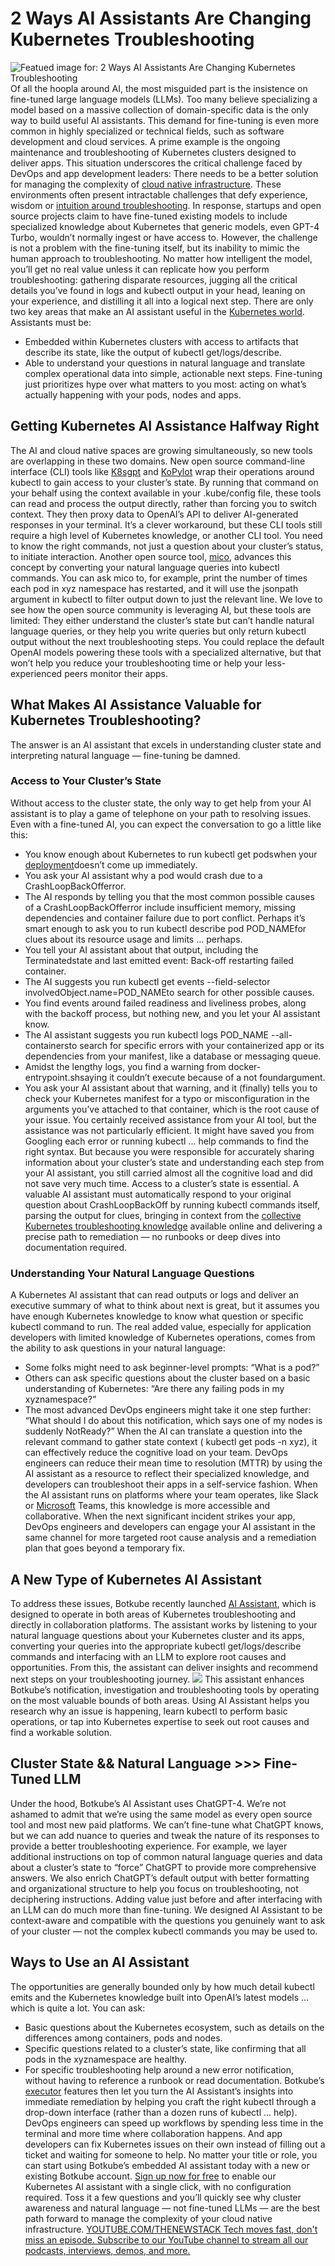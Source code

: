 # 2 Ways AI Assistants Are Changing Kubernetes Troubleshooting
![Featued image for: 2 Ways AI Assistants Are Changing Kubernetes Troubleshooting](https://cdn.thenewstack.io/media/2024/04/d428b6a6-ai-changing-kubernetes-troubleshooting-1024x576.jpg)
Of all the hoopla around AI, the most misguided part is the insistence on fine-tuned large language models (LLMs). Too many believe specializing a model based on a massive collection of domain-specific data is the only way to build useful AI assistants.
This demand for fine-tuning is even more common in highly specialized or technical fields, such as software development and cloud services. A prime example is the ongoing maintenance and troubleshooting of Kubernetes clusters designed to deliver apps. This situation underscores the critical challenge faced by DevOps and app development leaders: There needs to be a better solution for managing the complexity of
[cloud native infrastructure](https://thenewstack.io/the-cloud-native-community-needs-to-talk-about-testing/). These environments often present intractable challenges that defy experience, wisdom or [intuition around troubleshooting](https://thenewstack.io/why-intuitive-troubleshooting-has-stopped-working-for-you/).
In response, startups and open source projects claim to have fine-tuned existing models to include specialized knowledge about Kubernetes that generic models, even GPT-4 Turbo, wouldn’t normally ingest or have access to.
However, the challenge is not a problem with the fine-tuning itself, but its inability to mimic the human approach to troubleshooting. No matter how intelligent the model, you’ll get no real value unless it can replicate how you perform troubleshooting: gathering disparate resources, jugging all the critical details you’ve found in logs and
kubectl output in your head, leaning on your experience, and distilling it all into a logical next step.
There are only two key areas that make an AI assistant useful in the
[Kubernetes world](https://thenewstack.io/the-quest-for-high-quality-kubernetes-deployments/). Assistants must be:
- Embedded within Kubernetes clusters with access to artifacts that describe its state, like the output of
kubectl get/logs/describe.
- Able to understand your questions in natural language and translate complex operational data into simple, actionable next steps.
Fine-tuning just prioritizes hype over what matters to you most: acting on what’s actually happening with your pods, nodes and apps.
## Getting Kubernetes AI Assistance Halfway Right
The AI and cloud native spaces are growing simultaneously, so new tools are overlapping in these two domains.
New open source command-line interface (CLI) tools like
[K8sgpt](https://github.com/k8sgpt-ai/k8sgpt) and [KoPylot](https://github.com/avsthiago/kopylot) wrap their operations around
kubectl to gain access to your cluster’s state. By running that command on your behalf using the context available in your
.kube/config file, these tools can read and process the output directly, rather than forcing you to switch context. They then proxy data to OpenAI’s API to deliver AI-generated responses in your terminal.
It’s a clever workaround, but these CLI tools still require a high level of Kubernetes knowledge, or another CLI tool. You need to know the right commands, not just a question about your cluster’s status, to initiate interaction.
Another open source tool,
[mico](https://github.com/tahtaciburak/mico), advances this concept by converting your natural language queries into
kubectl commands. You can ask mico to, for example, print the number of times each pod in
xyz namespace has restarted, and it will use the
jsonpath argument in
kubectl to filter output down to just the relevant line.
We love to see how the open source community is leveraging AI, but these tools are limited: They either understand the cluster’s state but can’t handle natural language queries, or they help you write queries but only return
kubectl output without the next troubleshooting steps. You could replace the default OpenAI models powering these tools with a specialized alternative, but that won’t help you reduce your troubleshooting time or help your less-experienced peers monitor their apps.
## What Makes AI Assistance Valuable for Kubernetes Troubleshooting?
The answer is an AI assistant that excels in understanding cluster state and interpreting natural language — fine-tuning be damned.
### Access to Your Cluster’s State
Without access to the cluster state, the only way to get help from your AI assistant is to play a game of telephone on your path to resolving issues. Even with a fine-tuned AI, you can expect the conversation to go a little like this:
- You know enough about Kubernetes to run
kubectl get podswhen your
[deployment](https://thenewstack.io/the-quest-for-high-quality-kubernetes-deployments/)doesn’t come up immediately.
- You ask your AI assistant why a pod would crash due to a
CrashLoopBackOfferror.
- The AI responds by telling you that the most common possible causes of a
CrashLoopBackOfferror include insufficient memory, missing dependencies and container failure due to port conflict. Perhaps it’s smart enough to ask you to run
kubectl describe pod POD_NAMEfor clues about its resource usage and limits … perhaps.
- You tell your AI assistant about that output, including the
Terminatedstate and last emitted event:
Back-off restarting failed container.
- The AI suggests you run
kubectl get events --field-selector involvedObject.name=POD_NAMEto search for other possible causes.
- You find events around failed readiness and liveliness probes, along with the backoff process, but nothing new, and you let your AI assistant know.
- The AI assistant suggests you run
kubectl logs POD_NAME --all-containersto search for specific errors with your containerized app or its dependencies from your manifest, like a database or messaging queue.
- Amidst the lengthy logs, you find a warning from
docker-entrypoint.shsaying it couldn’t execute because of a
not foundargument.
- You ask your AI assistant about that warning, and it (finally) tells you to check your Kubernetes manifest for a typo or misconfiguration in the arguments you’ve attached to that container, which is the root cause of your issue.
You certainly received assistance from your AI tool, but the assistance was not particularly efficient. It might have saved you from Googling each error or running
kubectl ... help commands to find the right syntax. But because you were responsible for accurately sharing information about your cluster’s state and understanding each step from your AI assistant, you still carried almost all the cognitive load and did not save very much time.
Access to a cluster’s state is essential. A valuable AI assistant must automatically respond to your original question about
CrashLoopBackOff by running
kubectl commands itself, parsing the output for clues, bringing in context from the
[collective Kubernetes troubleshooting knowledge](https://thenewstack.io/can-chatgpt-save-collective-kubernetes-troubleshooting/) available online and delivering a precise path to remediation — no runbooks or deep dives into documentation required.
### Understanding Your Natural Language Questions
A Kubernetes AI assistant that can read outputs or logs and deliver an executive summary of what to think about next is great, but it assumes you have enough Kubernetes knowledge to know what question or specific
kubectl command to run. The real added value, especially for application developers with limited knowledge of Kubernetes operations, comes from the ability to ask questions in your natural language:
- Some folks might need to ask beginner-level prompts: “What is a pod?”
- Others can ask specific questions about the cluster based on a basic understanding of Kubernetes: “Are there any failing pods in my
xyznamespace?”
- The most advanced DevOps engineers might take it one step further: “What should I do about this notification, which says one of my nodes is suddenly
NotReady?”
When the AI can translate a question into the relevant command to gather state context (
kubectl get pods -n xyz), it can effectively reduce the cognitive load on your team. DevOps engineers can reduce their mean time to resolution (MTTR) by using the AI assistant as a resource to reflect their specialized knowledge, and developers can troubleshoot their apps in a self-service fashion.
When the AI assistant runs on platforms where your team operates, like Slack or
[Microsoft](https://news.microsoft.com/?utm_content=inline+mention) Teams, this knowledge is more accessible and collaborative. When the next significant incident strikes your app, DevOps engineers and developers can engage your AI assistant in the same channel for more targeted root cause analysis and a remediation plan that goes beyond a temporary fix.
## A New Type of Kubernetes AI Assistant
To address these issues, Botkube recently launched
[AI Assistant](https://botkube.io/blog/real-time-platform-engineer-advice-ai-assistant), which is designed to operate in both areas of Kubernetes troubleshooting and directly in collaboration platforms.
The assistant works by listening to your natural language questions about your Kubernetes cluster and its apps, converting your queries into the appropriate
kubectl get/logs/describe commands and interfacing with an LLM to explore root causes and opportunities. From this, the assistant can deliver insights and recommend next steps on your troubleshooting journey.
![](https://cdn.thenewstack.io/media/2024/04/9b8d0ee9-updateyaml.gif)
This assistant enhances Botkube’s notification, investigation and troubleshooting tools by operating on the most valuable bounds of both areas. Using AI Assistant helps you research why an issue is happening, learn
kubectl to perform basic operations, or tap into Kubernetes expertise to seek out root causes and find a workable solution.
## Cluster State && Natural Language >>> Fine-Tuned LLM
Under the hood, Botkube’s AI Assistant uses ChatGPT-4.
We’re not ashamed to admit that we’re using the same model as every open source tool and most new paid platforms. We can’t fine-tune what ChatGPT knows, but we can add nuance to queries and tweak the nature of its responses to provide a better troubleshooting experience.
For example, we layer additional instructions on top of common natural language queries and data about a cluster’s state to “force” ChatGPT to provide more comprehensive answers. We also enrich ChatGPT’s default output with better formatting and organizational structure to help you focus on troubleshooting, not deciphering instructions.
Adding value just before and after interfacing with an LLM can do much more than fine-tuning. We designed AI Assistant to be context-aware and compatible with the questions you genuinely want to ask of your cluster — not the complex
kubectl commands you may be used to.
## Ways to Use an AI Assistant
The opportunities are generally bounded only by how much detail
kubectl emits and the Kubernetes knowledge built into OpenAI’s latest models … which is quite a lot. You can ask:
- Basic questions about the Kubernetes ecosystem, such as details on the differences among containers, pods and nodes.
- Specific questions related to a cluster’s state, like confirming that all pods in the
xyznamespace are healthy.
- For specific troubleshooting help around a new error notification, without having to reference a runbook or read documentation.
Botkube’s
[executor](https://docs.botkube.io/usage/executor/) features then let you turn the AI Assistant’s insights into immediate remediation by helping you craft the right
kubectl through a drop-down interface (rather than a dozen runs of
kubectl ... help).
DevOps engineers can speed up workflows by spending less time in the terminal and more time where collaboration happens. And app developers can fix Kubernetes issues on their own instead of filling out a ticket and waiting for someone to help.
No matter your title or role, you can start using Botkube’s embedded AI assistant today with a new or existing Botkube account.
[Sign up now for free](https://app.botkube.io/) to enable our Kubernetes AI assistant with a single click, with no configuration required.
Toss it a few questions and you’ll quickly see why cluster awareness and natural language — not fine-tuned LLMs — are the best path forward to manage the complexity of your cloud native infrastructure.
[
YOUTUBE.COM/THENEWSTACK
Tech moves fast, don't miss an episode. Subscribe to our YouTube
channel to stream all our podcasts, interviews, demos, and more.
](https://youtube.com/thenewstack?sub_confirmation=1)